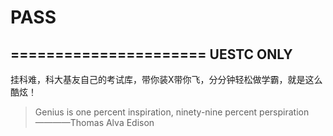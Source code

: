 # PASS
======================
UESTC ONLY
-------------------------
挂科难，科大基友自己的考试库，带你装X带你飞，分分钟轻松做学霸，就是这么酷炫！


>Genius is one percent inspiration, ninety-nine percent perspiration
>————Thomas Alva Edison
>
>
